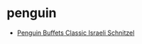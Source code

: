 # penguin

 * [Penguin Buffets Classic Israeli Schnitzel](index/p/penguin-buffets-classic-israeli-schnitzel-231757.json)
